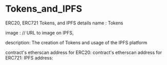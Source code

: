 # Tokens_and_IPFS
ERC20, ERC721 Tokens, and IPFS details
name : Tokens

image : // URL to image on IPFS,

description: The creation of Tokens and usage of the IPFS platform

contract's etherscan address for ERC20:
contract's etherscan address for ERC721:
IPFS address:
